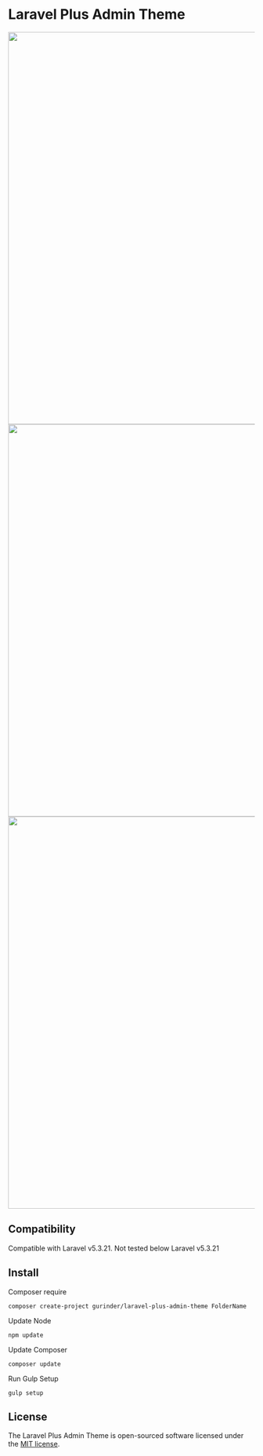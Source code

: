 # Laravel Plus Admin Theme

<p align="center">
	<img width="800"src="https://s3.postimg.org/fllgx05dv/image.png">
	<br>
	<img width="800"src="https://postimg.org/image/db7bpuic9/0d9670c4/">
	<br>
	<img width="800"src="https://postimg.org/image/ej1ft4l85/d1830b6c/">
</p>

## Compatibility
Compatible with Laravel v5.3.21. Not tested below Laravel v5.3.21

## Install
Composer require

	composer create-project gurinder/laravel-plus-admin-theme FolderName
  	
Update Node

	npm update
	  	
Update Composer

	composer update
	
Run Gulp Setup

	gulp setup
	  	    
## License

The Laravel Plus Admin Theme is open-sourced software licensed under the [MIT license](http://opensource.org/licenses/MIT).
